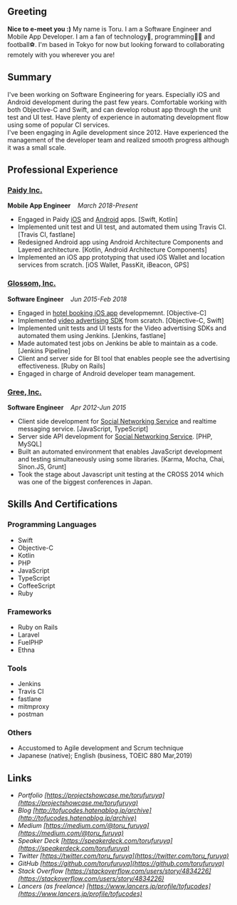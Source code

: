 ## Greeting

**Nice to e-meet you :)** My name is Toru. I am a Software Engineer and Mobile App Developer. I am a fan of technology📱, programming👨‍💻 and football⚽️. I'm based in Tokyo for now but looking forward to collaborating remotely with you wherever you are!

## Summary

I've been working on Software Engineering for years. Especially iOS and Android development during the past few years. Comfortable working with both Objective-C and Swift, and can develop robust app through the unit test and UI test. Have plenty of experience in automating development flow using some of popular CI services.  
I've been engaging in Agile development since 2012. Have experienced the management of the developer team and realized smooth progress although it was a small scale.

## Professional Experience

### [Paidy Inc.](https://engineering.paidy.com/)

__Mobile App Engineer__ &nbsp;&nbsp; _March 2018-Present_

- Engaged in Paidy [iOS](https://itunes.apple.com/jp/app/paidy/id1220373112?mt=8) and [Android](https://play.google.com/store/apps/details?id=com.paidy.paidy&hl=en) apps. [Swift, Kotlin]
- Implemented unit test and UI test, and automated them using Travis CI. [Travis CI, fastlane]
- Redesigned Android app using Android Architecture Components and Layered architecture. [Kotlin, Android Architecture Components]
- Implemented an iOS app prototyping that used iOS Wallet and location services from scratch. [iOS Wallet, PassKit, iBeacon, GPS]

### [Glossom, Inc.](https://www.glossom.co.jp/)

__Software Engineer__ &nbsp;&nbsp; _Jun 2015-Feb 2018_

- Engaged in [hotel booking iOS app](https://corp.gree.net/jp/ja/news/press/2014/0617-01.html) developmemnt. [Objective-C]
- Implemented [video advertising SDK](https://adcorsa.glossom.jp/) from scratch. [Objective-C, Swift]
- Implemented unit tests and UI tests for the Video advertising SDKs and automated them using Jenkins. [Jenkins, fastlane]
- Made automated test jobs on Jenkins be able to maintain as a code. [Jenkins Pipeline]
- Client and server side for BI tool that enables people see the advertising effectiveness. [Ruby on Rails]
- Engaged in charge of Android developer team management.

### [Gree, Inc.](http://corp.gree.net/jp/en/)

__Software Engineer__ &nbsp;&nbsp; _Apr 2012-Jun 2015_

- Client side development for [Social Networking Service](http://gree.jp/) and realtime messaging service. [JavaScript, TypeScript]
- Server side API development for [Social Networking Service](http://gree.jp/). [PHP, MySQL]
- Built an automated environment that enables JavaScript development and testing simultaneously using some libraries. [Karma, Mocha, Chai, Sinon.JS, Grunt]
- Took the stage about Javascript unit testing at the CROSS 2014 which was one of the biggest conferences in Japan.

## Skills And Certifications

### Programming Languages

- Swift
- Objective-C
- Kotlin
- PHP
- JavaScript
- TypeScript
- CoffeeScript
- Ruby

### Frameworks

- Ruby on Rails
- Laravel
- FuelPHP
- Ethna

### Tools

- Jenkins
- Travis CI
- fastlane
- mitmproxy
- postman

### Others

- Accustomed to Agile development and Scrum technique
- Japanese (native); English (business, TOEIC 880 Mar,2019)

## Links

- _Portfolio_ _[https://projectshowcase.me/torufuruya](https://projectshowcase.me/torufuruya)_
- _Blog_ _[http://tofucodes.hatenablog.jp/archive](http://tofucodes.hatenablog.jp/archive)_
- _Medium_ _[https://medium.com/@toru_furuya](https://medium.com/@toru_furuya)_
- _Speaker Deck_ _[https://speakerdeck.com/torufuruya](https://speakerdeck.com/torufuruya)_
- _Twitter_ _[https://twitter.com/toru_furuya](https://twitter.com/toru_furuya)_
- _GitHub_ _[https://github.com/torufuruya](https://github.com/torufuruya)_
- _Stack Overflow_ _[https://stackoverflow.com/users/story/4834226](https://stackoverflow.com/users/story/4834226)_
- _Lancers (as freelance)_ _[https://www.lancers.jp/profile/tofucodes](https://www.lancers.jp/profile/tofucodes)_
